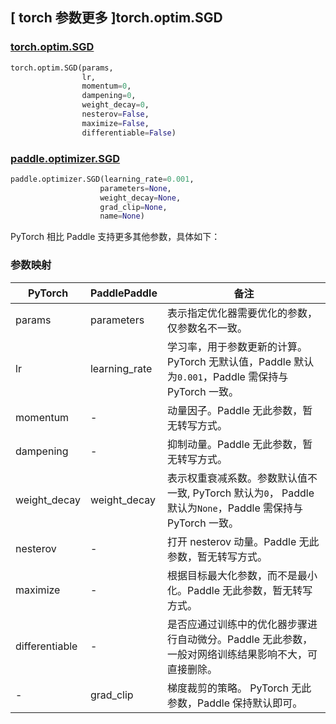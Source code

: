 ## [ torch 参数更多 ]torch.optim.SGD

### [torch.optim.SGD](https://pytorch.org/docs/stable/generated/torch.optim.SGD.html)

```python
torch.optim.SGD(params,
                lr,
                momentum=0,
                dampening=0,
                weight_decay=0,
                nesterov=False,
                maximize=False,
                differentiable=False)
```

### [paddle.optimizer.SGD](https://www.paddlepaddle.org.cn/documentation/docs/zh/develop/api/paddle/optimizer/SGD_cn.html)

```python
paddle.optimizer.SGD(learning_rate=0.001,
                    parameters=None,
                    weight_decay=None,
                    grad_clip=None,
                    name=None)
```

PyTorch 相比 Paddle 支持更多其他参数，具体如下：

### 参数映射

| PyTorch                             | PaddlePaddle | 备注                                                                    |
| ----------------------------------- | ------------ | ----------------------------------------------------------------------- |
| params     | parameters           | 表示指定优化器需要优化的参数，仅参数名不一致。                      |
| lr     | learning_rate       | 学习率，用于参数更新的计算。PyTorch 无默认值，Paddle 默认为`0.001`，Paddle 需保持与 PyTorch 一致。          |
| momentum     | -       | 动量因子。Paddle 无此参数，暂无转写方式。     |
| dampening    | -        | 抑制动量。Paddle 无此参数，暂无转写方式。  |
| weight_decay           | weight_decay     | 表示权重衰减系数。参数默认值不一致, PyTorch 默认为`0`， Paddle 默认为`None`，Paddle 需保持与 PyTorch 一致。         |
| nesterov   | -   | 打开 nesterov 动量。Paddle 无此参数，暂无转写方式。                       |
| maximize           | -     | 根据目标最大化参数，而不是最小化。Paddle 无此参数，暂无转写方式。         |
| differentiable      | -     | 是否应通过训练中的优化器步骤进行自动微分。Paddle 无此参数，一般对网络训练结果影响不大，可直接删除。         |
| -          | grad_clip            | 梯度裁剪的策略。 PyTorch 无此参数，Paddle 保持默认即可。       |
